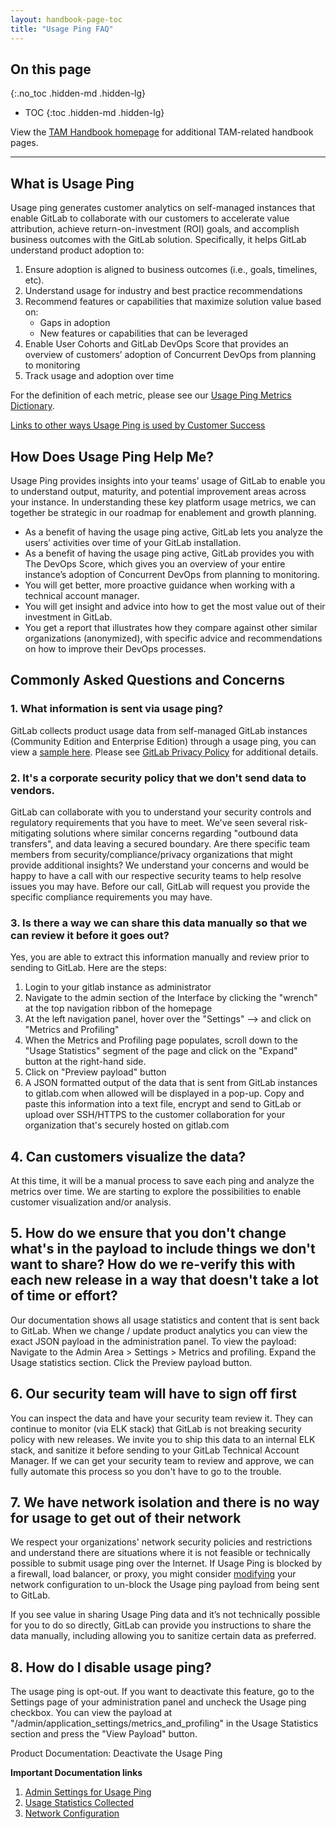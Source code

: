 ```yaml
---
layout: handbook-page-toc
title: "Usage Ping FAQ"
---
```


## On this page
{:.no_toc .hidden-md .hidden-lg}

- TOC
{:toc .hidden-md .hidden-lg}

View the [TAM Handbook homepage](/handbook/customer-success/tam/) for additional TAM-related handbook pages.

----

## What is Usage Ping

Usage ping generates customer analytics on self-managed instances that enable GitLab to collaborate with our customers to accelerate value attribution, achieve return-on-investment (ROI) goals, and accomplish business outcomes with the GitLab solution. Specifically, it helps GitLab understand product adoption to:
1. Ensure adoption is aligned to business outcomes (i.e., goals, timelines, etc).
1. Understand usage for industry and best practice recommendations
1. Recommend features or capabilities that maximize solution value based on:
   * Gaps in adoption
   * New features or capabilities that can be leveraged
1. Enable User Cohorts and GitLab DevOps Score that provides an overview of customers’ adoption of  Concurrent DevOps from planning to monitoring
1. Track usage and adoption over time

For the definition of each metric, please see our [Usage Ping Metrics Dictionary](https://docs.gitlab.com/ee/development/usage_ping/dictionary.html).  

[Links to other ways Usage Ping is used by Customer Success](https://about.gitlab.com/handbook/customer-success/product-usage-data/using-product-usage-data-in-gainsight/)


## How Does Usage Ping Help Me?

Usage Ping provides insights into your teams’ usage of GitLab to enable you to understand output, maturity, and potential improvement areas across your instance. In understanding these key platform usage metrics, we can together be strategic in our roadmap for enablement and growth planning.

- As a benefit of having the usage ping active, GitLab lets you analyze the users’ activities over time of your GitLab installation.
- As a benefit of having the usage ping active, GitLab provides you with The DevOps Score, which gives you an overview of your entire instance’s adoption of Concurrent DevOps from planning to monitoring.
- You will get better, more proactive guidance when working with a technical account manager.
- You will get insight and advice into how to get the most value out of their investment in GitLab.
- You get a report that illustrates how they compare against other similar organizations (anonymized), with specific advice and recommendations on how to improve their DevOps processes.

## Commonly Asked Questions and Concerns

### 1. What information is sent  via usage ping?
GitLab collects product usage data from self-managed GitLab instances (Community Edition and Enterprise Edition) through a usage ping, you can view a [sample here](https://docs.gitlab.com/ee/development/usage_ping/#example-usage-ping-payload). Please see [GitLab Privacy Policy](https://about.gitlab.com/privacy/) for additional details.

### 2. It's a corporate security policy that we don't send data to vendors.
GitLab can collaborate with you to understand your security controls and regulatory requirements that you have to meet. We've seen several risk-mitigating solutions where similar concerns regarding "outbound data transfers", and data leaving a secured boundary. Are there specific team members from security/compliance/privacy organizations that might provide additional insights? We understand your concerns and would be happy to have a call with our respective security teams to help resolve issues you may have. Before our call, GitLab will request you provide the specific compliance requirements you may have.

### 3. Is there a way we can share this data manually so that we can review it before it goes out?
Yes, you are able to extract this information manually and review prior to sending to GitLab. Here are the steps:
1. Login to your gitlab instance as administrator
1. Navigate to the admin section of the Interface by clicking the "wrench" at the top navigation ribbon of the homepage
1. At the left navigation panel, hover over the "Settings" –> and click on "Metrics and Profiling"
1. When the Metrics and Profiling page populates, scroll down to the "Usage Statistics" segment of the page and click on the "Expand" button at the right-hand side.
1. Click on "Preview payload" button
1. A JSON formatted output of the data that is sent from GitLab instances to gitlab.com when allowed will be displayed in a pop-up.
Copy and paste this information into a text file, encrypt and send to GitLab or upload over SSH/HTTPS to the customer collaboration for your organization that's securely hosted on gitlab.com

## 4. Can customers visualize the data?
At this time, it will be a manual process to save each ping and analyze the metrics over time. We are starting to explore the possibilities to enable customer visualization and/or analysis.

## 5. How do we ensure that you don't change what's in the payload to include things we don't want to share? How do we re-verify this with each new release in a way that doesn't take a lot of time or effort?
Our documentation shows all usage statistics and content that is sent back to GitLab. When we change / update product analytics you can view the exact JSON payload in the administration panel. To view the payload: Navigate to the Admin Area > Settings > Metrics and profiling. Expand the Usage statistics section. Click the Preview payload button.

## 6. Our security team will have to sign off first
You can inspect the data and have your security team review it. They can continue to monitor (via ELK stack) that GitLab is not breaking security policy with new releases. We invite you to ship this data to an internal ELK stack, and sanitize it before sending to your GitLab Technical Account Manager. If we can get your security team to review and approve, we can fully automate this process so you don't have to go to the trouble.

## 7. We have network isolation and there is no way for usage to get out of their network
We respect your organizations' network security policies and restrictions and understand there are situations where it is not feasible or technically possible to submit usage ping over the Internet. If Usage Ping is blocked by a firewall, load balancer, or proxy, you might consider [modifying](https://docs.gitlab.com/ee/user/admin_area/settings/usage_statistics.html#network-configuration) your network configuration to un-block the Usage ping payload from being sent to GitLab.

If you see value in sharing Usage Ping data and it’s not technically possible for you to do so directly, GitLab can provide you instructions to share the data manually, including allowing you to sanitize certain data as preferred.

## 8. How do I disable usage ping?
The usage ping is opt-out. If you want to deactivate this feature, go to the Settings page of your administration panel and uncheck the Usage ping checkbox.
You can view the payload at "/admin/application_settings/metrics_and_profiling" in the Usage Statistics section and press the "View Payload" button.

Product Documentation: Deactivate the Usage Ping

**Important Documentation links**
1. [Admin Settings for Usage Ping](https://docs.gitlab.com/ee/user/admin_area/settings/usage_statistics.html#usage-ping)
1. [Usage Statistics Collected](https://docs.gitlab.com/ee/user/admin_area/settings/usage_statistics.html#usage-statistics-collected)
1. [Network Configuration](https://docs.gitlab.com/ee/user/admin_area/settings/usage_statistics.html#network-configuration)
